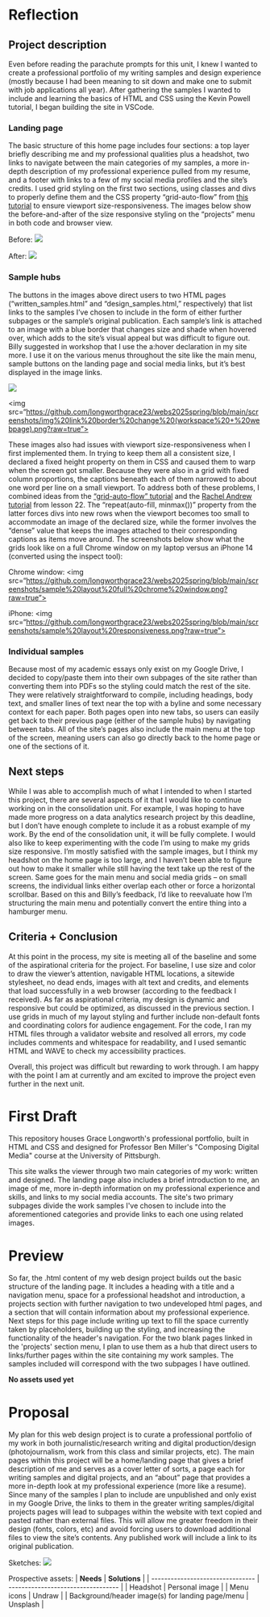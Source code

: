 # Reflection

## Project description

Even before reading the parachute prompts for this unit, I knew I wanted to create a professional portfolio of my writing samples and design experience (mostly because I had been meaning to sit down and make one to submit with job applications all year). After gathering the samples I wanted to include and learning the basics of HTML and CSS using the Kevin Powell tutorial, I began building the site in VSCode. 

### Landing page

The basic structure of this home page includes four sections: a top layer briefly describing me and my professional qualities plus a headshot, two links to navigate between the main categories of my samples, a more in-depth description of my professional experience pulled from my resume, and a footer with links to a few of my social media profiles and the site’s credits. I used grid styling on the first two sections, using classes and divs to properly define them and the CSS property “grid-auto-flow” from [this tutorial](https://developer.mozilla.org/en-US/docs/Web/CSS/grid-auto-flow) to ensure viewport size-responsiveness. The images below show the before-and-after of the size responsive styling on the “projects” menu in both code and browser view. 

Before:
<img src="screenshots/unresponsive styling on .projects_nav.png">

After:
<img src="screenshots/projects menu sizing.png"> 

### Sample hubs

The buttons in the images above direct users to two HTML pages (“written_samples.html” and “design_samples.html,” respectively) that list links to the samples I’ve chosen to include in the form of either further subpages or the sample’s original publication. Each sample’s link is attached to an image with a blue border that changes size and shade when hovered over, which adds to the site’s visual appeal but was difficult to figure out. Billy suggested in workshop that I use the a:hover declaration in my site more. I use it on the various menus throughout the site like the main menu, sample buttons on the landing page and social media links, but it’s best displayed in the image links.

<img src="https://github.com/longworthgrace23/webs2025spring/blob/main/screenshots/feedback.png">

<img src=“https://github.com/longworthgrace23/webs2025spring/blob/main/screenshots/img%20link%20border%20change%20(workspace%20+%20webpage).png?raw=true”>  

These images also had issues with viewport size-responsiveness when I first implemented them. In trying to keep them all a consistent size, I declared a fixed height property on them in CSS and caused them to warp when the screen got smaller. Because they were also in a grid with fixed column proportions, the captions beneath each of them narrowed to about one word per line on a small viewport. To address both of these problems, I combined ideas from the [“grid-auto-flow” tutorial](https://developer.mozilla.org/en-US/docs/Web/CSS/grid-auto-flow) and the [Rachel Andrew tutorial](https://gridbyexample.com/examples/example28/) from lesson 22. The “repeat(auto-fill, minmax())” property from the latter forces divs into new rows when the viewport becomes too small to accommodate an image of the declared size, while the former involves the “dense” value that keeps the images attached to their corresponding captions as items move around. The screenshots below show what the grids look like on a full Chrome window on my laptop versus an iPhone 14 (converted using the inspect tool):

Chrome window:
<img src=“https://github.com/longworthgrace23/webs2025spring/blob/main/screenshots/sample%20layout%20full%20chrome%20window.png?raw=true”> 

iPhone:
<img src=“https://github.com/longworthgrace23/webs2025spring/blob/main/screenshots/sample%20layout%20responsiveness.png?raw=true”> 

### Individual samples

Because most of my academic essays only exist on my Google Drive, I decided to copy/paste them into their own subpages of the site rather than converting them into PDFs so the styling could match the rest of the site. They were relatively straightforward to compile, including headings, body text, and smaller lines of text near the top with a byline and some necessary context for each paper. Both pages open into new tabs, so users can easily get back to their previous page (either of the sample hubs) by navigating between tabs. All of the site’s pages also include the main menu at the top of the screen, meaning users can also go directly back to the home page or one of the sections of it. 

## Next steps

While I was able to accomplish much of what I intended to when I started this project, there are several aspects of it that I would like to continue working on in the consolidation unit. For example, I was hoping to have made more progress on a data analytics research project by this deadline, but I don’t have enough complete to include it as a robust example of my work. By the end of the consolidation unit, it will be fully complete. I would also like to keep experimenting with the code I’m using to make my grids size responsive. I’m mostly satisfied with the sample images, but I think my headshot on the home page is too large, and I haven’t been able to figure out how to make it smaller while still having the text take up the rest of the screen. Same goes for the main menu and social media grids – on small screens, the individual links either overlap each other or force a horizontal scrollbar. Based on this and Billy’s feedback, I’d like to reevaluate how I’m structuring the main menu and potentially convert the entire thing into a hamburger menu. 

## Criteria + Conclusion

At this point in the process, my site is meeting all of the baseline and some of the aspirational criteria for the project. For baseline, I use size and color to draw the viewer’s attention, navigable HTML locations, a sitewide stylesheet, no dead ends, images with alt text and credits, and elements that load successfully in a web browser (according to the feedback I received). As far as aspirational criteria, my design is dynamic and responsive but could be optimized, as discussed in the previous section. I use grids in much of my layout styling and further include non-default fonts and coordinating colors for audience engagement. For the code, I ran my HTML files through a validator website and resolved all errors, my code includes comments and whitespace for readability, and I used semantic HTML and WAVE to check my accessibility practices. 

Overall, this project was difficult but rewarding to work through. I am happy with the point I am at currently and am excited to improve the project even further in the next unit.

# First Draft

This repository houses Grace Longworth's professional portfolio, built in HTML and CSS and designed for Professor Ben Miller's "Composing Digital Media" course at the University of Pittsburgh. 

This site walks the viewer through two main categories of my work: written and designed. The landing page also includes a brief introduction to me, an image of me, more in-depth information on my professional experience and skills, and links to my social media accounts. The site's two primary subpages divide the work samples I've chosen to include into the aforementioned categories and provide links to each one using related images.

# Preview

So far, the .html content of my web design project builds out the basic structure of the landing page. It includes a heading with a title and a navigation menu, space for a professional headshot and introduction, a projects section with further navigation to two undeveloped html pages, and a section that will contain information about my professional experience. Next steps for this page include writing up text to fill the space currently taken by placeholders, building up the styling, and increasing the functionality of the header's navigation. For the two blank pages linked in the 'projects' section menu, I plan to use them as a hub that direct users to links/further pages within the site containing my work samples. The samples included will correspond with the two subpages I have outlined. 

**No assets used yet**

# Proposal

My plan for this web design project is to curate a professional portfolio of my work in both journalistic/research writing and digital production/design (photojournalism, work from this class and similar projects, etc). The main pages within this project will be a home/landing page that gives a brief description of me and serves as a cover letter of sorts, a page each for writing samples and digital projects, and an “about” page that provides a more in-depth look at my professional experience (more like a resume). Since many of the samples I plan to include are unpublished and only exist in my Google Drive, the links to them in the greater writing samples/digital projects pages will lead to subpages within the website with text copied and pasted rather than external files. This will allow me greater freedom in their design (fonts, colors, etc) and avoid forcing users to download additional files to view the site’s contents. Any published work will include a link to its original publication.

Sketches:
<img src="screenshots\IMG_5234.jpg">

Prospective assets:
| **Needs** | **Solutions** |
| -------------------------------- | ---------------------------------- |
| Headshot | Personal image | 
| Menu icons | Undraw | 
| Background/header image(s) for landing page/menu | Unsplash |